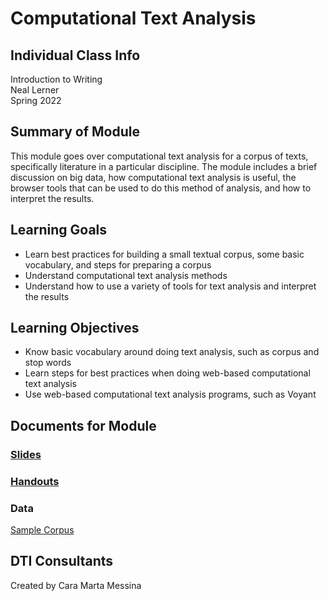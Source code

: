 # Computational Text Analysis

## Individual Class Info
Introduction to Writing
<br>
Neal Lerner 
<br>
Spring 2022
<br>


## Summary of Module
This module goes over computational text analysis for a corpus of texts, specifically literature in a particular discipline. The module includes a brief discussion on big data, how computational text analysis is useful, the browser tools that can be used to do this method of analysis, and how to interpret the results. 

## Learning Goals
- Learn best practices for building a small textual corpus, some basic vocabulary, and steps for preparing a corpus
- Understand computational text analysis methods
- Understand how to use a variety of tools for text analysis and interpret the results 

## Learning Objectives
- Know basic vocabulary around doing text analysis, such as corpus and stop words
- Learn steps for best practices when doing web-based computational text analysis 
- Use web-based computational text analysis programs, such as Voyant

## Documents for Module

### [Slides](https://github.com/NULabNortheastern/digitalassignmentshowcase/blob/master/text_analysis/intro_to_writing_spring_2022_lerner/Lerner_Intro%20to%20Writing%20Research_Text%20Analysis.pdf)

### [Handouts](https://github.com/NULabNortheastern/digitalassignmentshowcase/tree/master/text_analysis/intro_to_writing_spring_2022_lerner/Handouts)

### Data
[Sample Corpus](https://github.com/NULabNortheastern/digitalassignmentshowcase/tree/master/text_analysis/intro_to_writing_spring_2022_lerner/Sample%20Corpus) 

## DTI Consultants
Created by Cara Marta Messina

